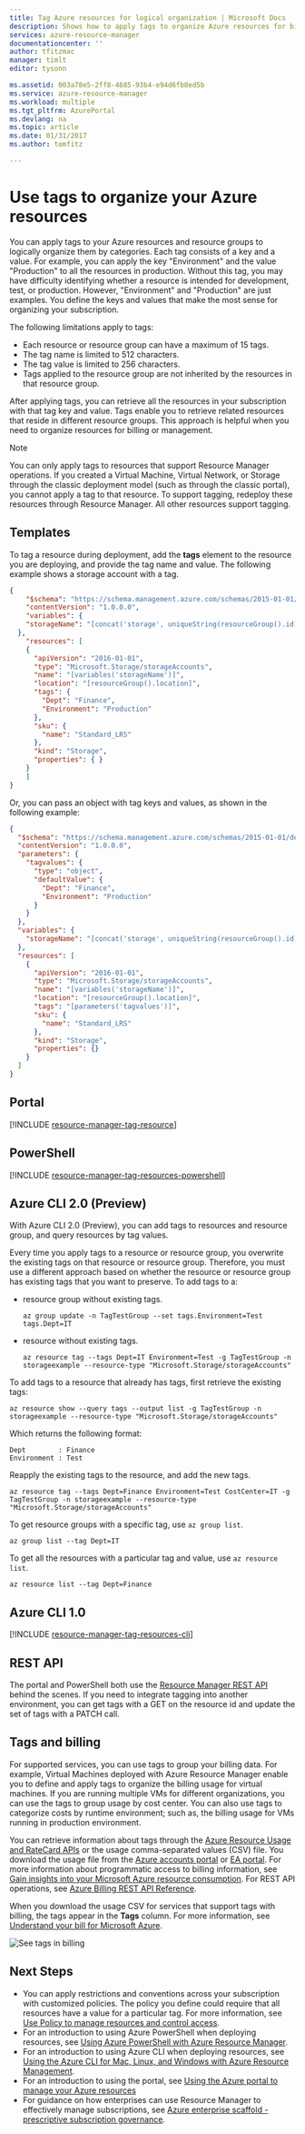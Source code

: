 ```yaml
---
title: Tag Azure resources for logical organization | Microsoft Docs
description: Shows how to apply tags to organize Azure resources for billing and managing.
services: azure-resource-manager
documentationcenter: ''
author: tfitzmac
manager: timlt
editor: tysonn

ms.assetid: 003a78e5-2ff8-4685-93b4-e94d6fb8ed5b
ms.service: azure-resource-manager
ms.workload: multiple
ms.tgt_pltfrm: AzurePortal
ms.devlang: na
ms.topic: article
ms.date: 01/31/2017
ms.author: tomfitz

---
```

# Use tags to organize your Azure resources
You can apply tags to your Azure resources and resource groups to logically organize them by categories. Each tag consists of a key and a value. For example, you can apply the key "Environment" and the value "Production" to all the resources in production. Without this tag, you may have difficulty identifying whether a resource is intended for development, test, or production. However, "Environment" and "Production" are just examples. You define the keys and values that make the most sense for organizing your subscription.

The following limitations apply to tags:

* Each resource or resource group can have a maximum of 15 tags. 
* The tag name is limited to 512 characters.
* The tag value is limited to 256 characters. 
* Tags applied to the resource group are not inherited by the resources in that resource group. 

After applying tags, you can retrieve all the resources in your subscription with that tag key and value. Tags enable you to retrieve related resources that reside in different resource groups. This approach is helpful when you need to organize resources for billing or management.

> [!NOTE]
> You can only apply tags to resources that support Resource Manager operations. If you created a Virtual Machine, Virtual Network, or Storage through the classic deployment model (such as through the classic portal), you cannot apply a tag to that resource. To support tagging, redeploy these resources through Resource Manager. All other resources support tagging.
> 
> 

## Templates
To tag a resource during deployment, add the **tags** element to the resource you are deploying, and provide the tag name and value. The following example shows a storage account with a tag.

```json
{
	"$schema": "https://schema.management.azure.com/schemas/2015-01-01/deploymentTemplate.json#",
	"contentVersion": "1.0.0.0",
	"variables": {
    "storageName": "[concat('storage', uniqueString(resourceGroup().id))]"
  },
	"resources": [
    {
      "apiVersion": "2016-01-01",
      "type": "Microsoft.Storage/storageAccounts",
      "name": "[variables('storageName')]",
      "location": "[resourceGroup().location]",
      "tags": {
        "Dept": "Finance",
        "Environment": "Production"
      },
      "sku": {
        "name": "Standard_LRS"
      },
      "kind": "Storage",
      "properties": { }
    }
	]
}
```

Or, you can pass an object with tag keys and values, as shown in the following example:

```json
{
  "$schema": "https://schema.management.azure.com/schemas/2015-01-01/deploymentTemplate.json#",
  "contentVersion": "1.0.0.0",
  "parameters": {
    "tagvalues": {
      "type": "object",
      "defaultValue": {
        "Dept": "Finance",
        "Environment": "Production"
      }
    }
  },
  "variables": {
    "storageName": "[concat('storage', uniqueString(resourceGroup().id))]"
  },
  "resources": [
    {
      "apiVersion": "2016-01-01",
      "type": "Microsoft.Storage/storageAccounts",
      "name": "[variables('storageName')]",
      "location": "[resourceGroup().location]",
      "tags": "[parameters('tagvalues')]",
      "sku": {
        "name": "Standard_LRS"
      },
      "kind": "Storage",
      "properties": {}
    }
  ]
}
```

## Portal
[!INCLUDE [resource-manager-tag-resource](../../includes/resource-manager-tag-resources.md)]

## PowerShell
[!INCLUDE [resource-manager-tag-resources-powershell](../../includes/resource-manager-tag-resources-powershell.md)]

## Azure CLI 2.0 (Preview)

With Azure CLI 2.0 (Preview), you can add tags to resources and resource group, and query resources by tag values.

Every time you apply tags to a resource or resource group, you overwrite the existing tags on that resource or resource group. Therefore, you must use a different approach based on whether the resource or resource group has existing tags that you want to preserve. To add tags to a:

* resource group without existing tags.

  ```azurecli
  az group update -n TagTestGroup --set tags.Environment=Test tags.Dept=IT
  ```

* resource without existing tags.

  ```azurecli
  az resource tag --tags Dept=IT Environment=Test -g TagTestGroup -n storageexample --resource-type "Microsoft.Storage/storageAccounts"
  ``` 

To add tags to a resource that already has tags, first retrieve the existing tags: 

```azurecli
az resource show --query tags --output list -g TagTestGroup -n storageexample --resource-type "Microsoft.Storage/storageAccounts"
```

Which returns the following format:

```
Dept        : Finance
Environment : Test
```

Reapply the existing tags to the resource, and add the new tags.

```azurecli
az resource tag --tags Dept=Finance Environment=Test CostCenter=IT -g TagTestGroup -n storageexample --resource-type "Microsoft.Storage/storageAccounts"
``` 

To get resource groups with a specific tag, use `az group list`.

```azurecli
az group list --tag Dept=IT
```

To get all the resources with a particular tag and value, use `az resource list`.

```azurecli
az resource list --tag Dept=Finance
```

## Azure CLI 1.0
[!INCLUDE [resource-manager-tag-resources-cli](../../includes/resource-manager-tag-resources-cli.md)]

## REST API
The portal and PowerShell both use the [Resource Manager REST API](https://docs.microsoft.com/rest/api/resources/) behind the scenes. If you need to integrate tagging into another environment, you can get tags with a GET on the resource id and update the set of tags with a PATCH call.

## Tags and billing
For supported services, you can use tags to group your billing data. For example, Virtual Machines deployed with Azure Resource Manager enable you to define and apply tags to organize the billing usage for virtual machines. If you are running multiple VMs for different organizations, you can use the tags to group usage by cost center. You can also use tags to categorize costs by runtime environment; such as, the billing usage for VMs running in production environment.

You can retrieve information about tags through the [Azure Resource Usage and RateCard APIs](../billing-usage-rate-card-overview.md) or the usage comma-separated values (CSV) file. You download the usage file from the [Azure accounts portal](https://account.windowsazure.com/) or [EA portal](https://ea.azure.com). For more information about programmatic access to billing information, see [Gain insights into your Microsoft Azure resource consumption](../billing-usage-rate-card-overview.md). For REST API operations, see [Azure Billing REST API Reference](https://msdn.microsoft.com/library/azure/1ea5b323-54bb-423d-916f-190de96c6a3c).

When you download the usage CSV for services that support tags with billing, the tags appear in the **Tags** column. For more information, see [Understand your bill for Microsoft Azure](../billing/billing-understand-your-bill.md).

![See tags in billing](./media/resource-group-using-tags/billing_csv.png)

## Next Steps
* You can apply restrictions and conventions across your subscription with customized policies. The policy you define could require that all resources have a value for a particular tag. For more information, see [Use Policy to manage resources and control access](resource-manager-policy.md).
* For an introduction to using Azure PowerShell when deploying resources, see [Using Azure PowerShell with Azure Resource Manager](powershell-azure-resource-manager.md).
* For an introduction to using Azure CLI when deploying resources, see [Using the Azure CLI for Mac, Linux, and Windows with Azure Resource Management](xplat-cli-azure-resource-manager.md).
* For an introduction to using the portal, see [Using the Azure portal to manage your Azure resources](resource-group-portal.md)  
* For guidance on how enterprises can use Resource Manager to effectively manage subscriptions, see [Azure enterprise scaffold - prescriptive subscription governance](resource-manager-subscription-governance.md).

